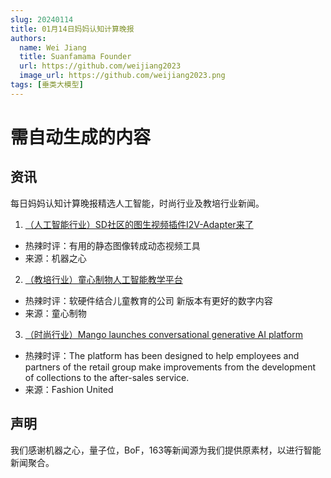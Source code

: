 ```yaml
---
slug: 20240114
title: 01月14日妈妈认知计算晚报
authors:
  name: Wei Jiang
  title: Suanfamama Founder
  url: https://github.com/weijiang2023
  image_url: https://github.com/weijiang2023.png
tags: [垂类大模型]
---
```


# 需自动生成的内容
## 资讯
每日妈妈认知计算晚报精选人工智能，时尚行业及教培行业新闻。

1. [（人工智能行业）SD社区的图生视频插件I2V-Adapter来了](https://mp.weixin.qq.com/s/tlOWaMi0e6By__MUT414xA?poc_token=HKrRo2WjOD9pFJPqD_99JlLo47zIGKpDVuS9A7F-)
* 热辣时评：有用的静态图像转成动态视频工具
* 来源：机器之心

2. [（教培行业）童心制物人工智能教学平台](https://edu.makeblock.com/)
* 热辣时评：软硬件结合儿童教育的公司 新版本有更好的数字内容
* 来源：童心制物

3. [（时尚行业）Mango launches conversational generative AI platform](https://fashionunited.com/news/business/mango-launches-conversational-generative-ai-platform/2023100556214)
* 热辣时评：The platform has been designed to help employees and partners of the retail group make improvements from the development of collections to the after-sales service.
* 来源：Fashion United

## 声明

我们感谢机器之心，量子位，BoF，163等新闻源为我们提供原素材，以进行智能新闻聚合。